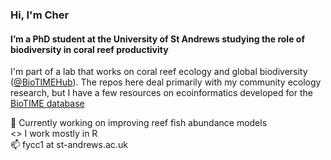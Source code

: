 ### Hi, I'm Cher
#### I’m a PhD student at the University of St Andrews studying the role of biodiversity in coral reef productivity
I'm part of a lab that works on coral reef ecology and global biodiversity ([@BioTIMEHub](http://github.com/bioTIMEHub)). The repos here deal primarily with my community ecology research, but I have a few resources on ecoinformatics developed for the [BioTIME database](http://biotime.st-andrews.ac.uk)

🐠 Currently working on improving reef fish abundance models\
<> I work mostly in R\
📫 fycc1 at st-andrews.ac.uk
